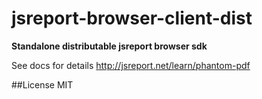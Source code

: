 # jsreport-browser-client-dist

**Standalone distributable jsreport browser sdk**

See docs for details http://jsreport.net/learn/phantom-pdf

##License
MIT
